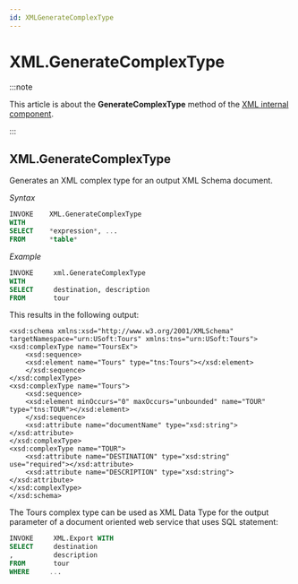 ```yaml
---
id: XMLGenerateComplexType
---
```


# XML.GenerateComplexType




:::note

This article is about the **GenerateComplexType** method of the [XML internal component](/docs/Extensions/XML_internal_component).

:::

## **XML.GenerateComplexType**

Generates an XML complex type for an output XML Schema document.

*Syntax*

```sql
INVOKE    XML.GenerateComplexType
WITH
SELECT    *expression*, ...
FROM      *table*
```

*Example*

```sql
INVOKE     xml.GenerateComplexType
WITH
SELECT     destination, description
FROM       tour
```

This results in the following output:

```language-xml
<xsd:schema xmlns:xsd="http://www.w3.org/2001/XMLSchema" targetNamespace="urn:USoft:Tours" xmlns:tns="urn:USoft:Tours">
<xsd:complexType name="ToursEx">
    <xsd:sequence>
    <xsd:element name="Tours" type="tns:Tours"></xsd:element>
    </xsd:sequence>
</xsd:complexType>
<xsd:complexType name="Tours">
    <xsd:sequence>
    <xsd:element minOccurs="0" maxOccurs="unbounded" name="TOUR" type="tns:TOUR"></xsd:element>
    </xsd:sequence>
    <xsd:attribute name="documentName" type="xsd:string"></xsd:attribute>
</xsd:complexType>
<xsd:complexType name="TOUR">
    <xsd:attribute name="DESTINATION" type="xsd:string" use="required"></xsd:attribute>
    <xsd:attribute name="DESCRIPTION" type="xsd:string"></xsd:attribute>
</xsd:complexType>
</xsd:schema>
```

The Tours complex type can be used as XML Data Type for the output parameter of a document oriented web service that uses SQL statement:

```sql
INVOKE     XML.Export WITH
SELECT     destination
,          description
FROM       tour
WHERE     ...
```

 